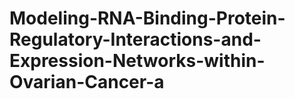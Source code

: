 # Modeling-RNA-Binding-Protein-Regulatory-Interactions-and-Expression-Networks-within-Ovarian-Cancer-a